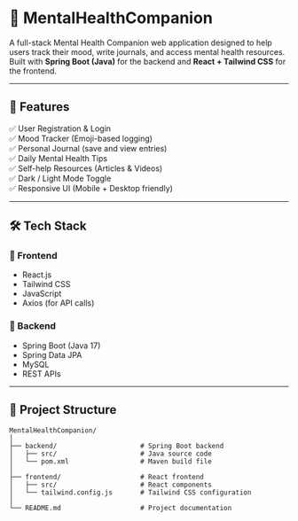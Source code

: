 # 🧠 MentalHealthCompanion

A full-stack Mental Health Companion web application designed to help users track their mood, write journals, and access mental health resources. Built with **Spring Boot (Java)** for the backend and **React + Tailwind CSS** for the frontend.

---

## 📌 Features

✅ User Registration & Login  
✅ Mood Tracker (Emoji-based logging)  
✅ Personal Journal (save and view entries)  
✅ Daily Mental Health Tips  
✅ Self-help Resources (Articles & Videos)  
✅ Dark / Light Mode Toggle  
✅ Responsive UI (Mobile + Desktop friendly)

---

## 🛠 Tech Stack

### 🧩 Frontend
- React.js
- Tailwind CSS
- JavaScript
- Axios (for API calls)

### 🔧 Backend
- Spring Boot (Java 17)
- Spring Data JPA
- MySQL
- REST APIs

---

## 📂 Project Structure
```
MentalHealthCompanion/
│
├── backend/                     # Spring Boot backend
│   ├── src/                     # Java source code
│   └── pom.xml                  # Maven build file
│
├── frontend/                    # React frontend
│   ├── src/                     # React components
│   └── tailwind.config.js       # Tailwind CSS configuration
│
└── README.md                    # Project documentation
